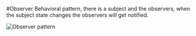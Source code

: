 #Observer 
Behavioral pattern, there is a subject and the observers, when the subject state changes the observers will get notified.

![Observer pattern](https://user-images.githubusercontent.com/7755430/63288631-d9353700-c2c5-11e9-8136-e40ef893c4d0.png)
